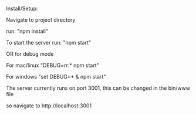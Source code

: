 Install/Setup:

Navigate to project directory

run: "npm install"

To start the server run: "npm start" 

OR for debug mode

For mac/linux "DEBUG=rr:* npm start" 

For windows "set DEBUG=* & npm start"

The server currently runs on port 3001, this can be changed in the bin/www file

so navigate to http://localhost:3001
